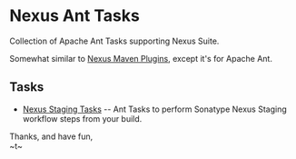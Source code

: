 <!--

    Sonatype Nexus (TM) Open Source Version
    Copyright (c) 2007-2013 Sonatype, Inc.
    All rights reserved. Includes the third-party code listed at http://links.sonatype.com/products/nexus/oss/attributions.

    This program and the accompanying materials are made available under the terms of the Eclipse Public License Version 1.0,
    which accompanies this distribution and is available at http://www.eclipse.org/legal/epl-v10.html.

    Sonatype Nexus (TM) Professional Version is available from Sonatype, Inc. "Sonatype" and "Sonatype Nexus" are trademarks
    of Sonatype, Inc. Apache Maven is a trademark of the Apache Software Foundation. M2eclipse is a trademark of the
    Eclipse Foundation. All other trademarks are the property of their respective owners.

-->
# Nexus Ant Tasks

Collection of Apache Ant Tasks supporting Nexus Suite.

Somewhat similar to [Nexus Maven Plugins](https://github.com/sonatype/nexus-maven-plugins), except it's for Apache Ant.

## Tasks

* [Nexus Staging Tasks](https://github.com/sonatype/nexus-ant-tasks/tree/master/nexus-staging-ant-tasks) -- Ant Tasks to perform Sonatype Nexus Staging workflow steps from your build.


Thanks, and have fun,  
~t~